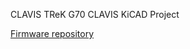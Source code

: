 CLAVIS
TReK G70 CLAVIS KiCAD Project

[Firmware repository](https://github.com/digitarhythm/qmk_firmware/tree/digitarhythm/keyboards/gl516/clavis)
